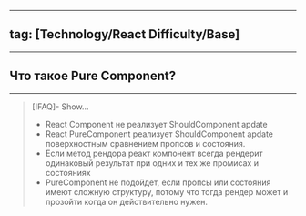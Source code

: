 
---
tag: [Technology/React Difficulty/Base]
---
----
## Что такое Pure Component?
----
> [!FAQ]- Show...
> - React Component не реализует ShouldComponent apdate
> - React PureComponent реализует  ShouldComponent apdate поверхностным сравнением пропсов и состояния. 
> - Если метод рендора реакт компонент всегда рендерит одинаковый результат при одних и тех же промисах и состояниях
> - PureComponent не подойдет, если пропсы или состояния имеют сложную структуру, потому что тогда рендер может и прозойти когда он действительно нужен.